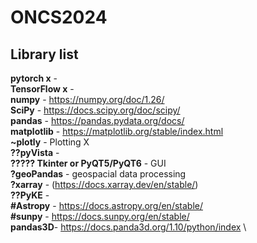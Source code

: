 # ONCS2024


## Library list

__pytorch x__ - \
__TensorFlow x__ - \
__numpy__ - https://numpy.org/doc/1.26/  \
__SciPy__ - https://docs.scipy.org/doc/scipy/  \
__pandas__ - https://pandas.pydata.org/docs/  \
__matplotlib__ - https://matplotlib.org/stable/index.html  \
__~plotly__ - Plotting X\
__??pyVista__ - \
__????? Tkinter or PyQT5/PyQT6__ - GUI \
__?geoPandas__ - geospacial data processing \
__?xarray__ - (https://docs.xarray.dev/en/stable/) \
__??PyKE__ - \
__#Astropy__ - https://docs.astropy.org/en/stable/ \
__#sunpy__ - https://docs.sunpy.org/en/stable/ \
__pandas3D__- https://docs.panda3d.org/1.10/python/index \
